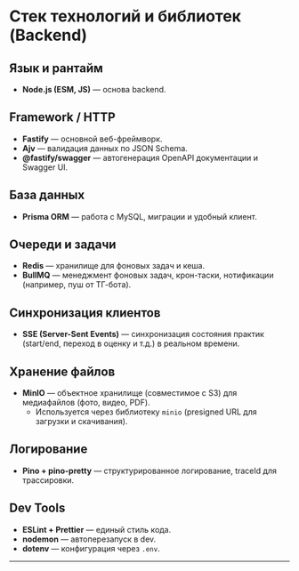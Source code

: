 # Стек технологий и библиотек (Backend)

## Язык и рантайм

- **Node.js (ESM, JS)** — основа backend.

## Framework / HTTP

- **Fastify** — основной веб-фреймворк.
- **Ajv** — валидация данных по JSON Schema.
- **@fastify/swagger** — автогенерация OpenAPI документации и Swagger UI.

## База данных

- **Prisma ORM** — работа с MySQL, миграции и удобный клиент.

## Очереди и задачи

- **Redis** — хранилище для фоновых задач и кеша.
- **BullMQ** — менеджмент фоновых задач, крон-таски, нотификации (например, пуш от ТГ-бота).

## Синхронизация клиентов

- **SSE (Server-Sent Events)** — синхронизация состояния практик (start/end, переход в оценку и т.д.) в реальном времени.

## Хранение файлов

- **MinIO** — объектное хранилище (совместимое с S3) для медиафайлов (фото, видео, PDF).
  - Используется через библиотеку `minio` (presigned URL для загрузки и скачивания).

## Логирование

- **Pino + pino-pretty** — структурированное логирование, traceId для трассировки.

## Dev Tools

- **ESLint + Prettier** — единый стиль кода.
- **nodemon** — автоперезапуск в dev.
- **dotenv** — конфигурация через `.env`.

---
